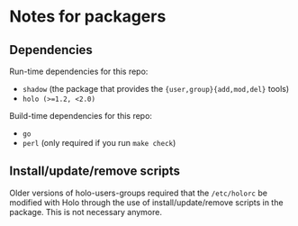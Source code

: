 # Notes for packagers

## Dependencies

Run-time dependencies for this repo:

* `shadow` (the package that provides the `{user,group}{add,mod,del}` tools)
* `holo (>=1.2, <2.0)`

Build-time dependencies for this repo:

* `go`
* `perl` (only required if you run `make check`)

## Install/update/remove scripts

Older versions of holo-users-groups required that the `/etc/holorc` be modified
with Holo through the use of install/update/remove scripts in the package. This
is not necessary anymore.
